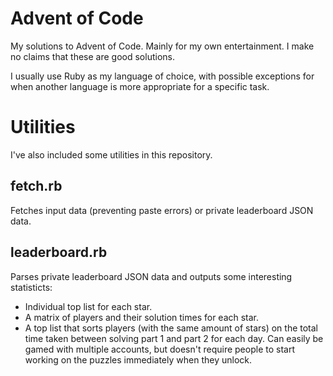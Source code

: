 Advent of Code
==============

My solutions to Advent of Code. Mainly for my own entertainment. I make no claims that these are good solutions.

I usually use Ruby as my language of choice, with possible exceptions for when another language is more appropriate for a specific task.

Utilities
=========

I've also included some utilities in this repository.

fetch.rb
--------
Fetches input data (preventing paste errors) or private leaderboard JSON data.

leaderboard.rb
--------------
Parses private leaderboard JSON data and outputs some interesting statisticts:

* Individual top list for each star.
* A matrix of players and their solution times for each star.
* A top list that sorts players (with the same amount of stars) on the total time taken between solving part 1 and part 2 for each day. Can easily be gamed with multiple accounts, but doesn't require people to start working on the puzzles immediately when they unlock.
